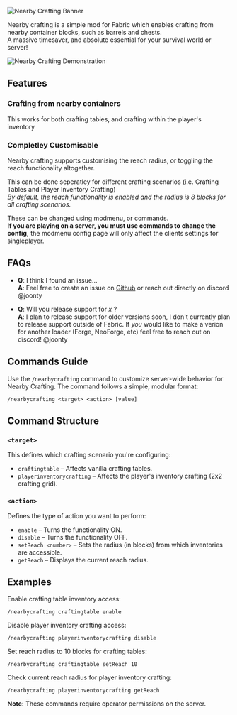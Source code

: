 ![Nearby Crafting Banner](https://cdn.modrinth.com/data/cached_images/d0b77952fffe6a510aa50d2714c66a488da6104f_0.webp)

Nearby crafting is a simple mod for Fabric which enables crafting from nearby container blocks, such as barrels and chests. \
A massive timesaver, and absolute essential for your survival world or server!

![Nearby Crafting Demonstration](https://raw.githubusercontent.com/Jomlom/Nearby-Crafting/refs/heads/main/demo.gif)

## Features

### Crafting from nearby containers
This works for both crafting tables, and crafting within the player's inventory

### Completley Customisable
Nearby crafting supports customising the reach radius, or toggling the reach functionality altogether.

This can be done seperatley for different crafting scenarios (i.e. Crafting Tables and Player Inventory Crafting) \
_By default, the reach functionality is enabled and the radius is 8 blocks for all crafting scenarios._

These can be changed using modmenu, or commands. \
**If you are playing on a server, you must use commands to change the config,** the modmenu config page will only affect the clients settings for singleplayer.

## FAQs
- **Q**: I think I found an issue... \
  **A**: Feel free to create an issue on [Github](https://github.com/Jomlom/Nearby-Crafting/issues) or reach out directly on discord @joonty
 
- **Q**: Will you release support for _x_ ? \
  **A**: I plan to release support for older versions soon, I don't currently plan to release support outside of Fabric. If _you_ would like to make a verion for another loader (Forge, NeoForge, etc) feel free to reach out on discord! @joonty

## Commands Guide

Use the `/nearbycrafting` command to customize server-wide behavior for Nearby Crafting. The command follows a simple, modular format:

```
/nearbycrafting <target> <action> [value]
```

## Command Structure

### `<target>`
This defines which crafting scenario you're configuring:
- `craftingtable` – Affects vanilla crafting tables.
- `playerinventorycrafting` – Affects the player's inventory crafting (2x2 crafting grid).

### `<action>`
Defines the type of action you want to perform:
- `enable` – Turns the functionality ON.
- `disable` – Turns the functionality OFF.
- `setReach <number>` – Sets the radius (in blocks) from which inventories are accessible.
- `getReach` – Displays the current reach radius.

## Examples

Enable crafting table inventory access:
```
/nearbycrafting craftingtable enable
```

Disable player inventory crafting access:
```
/nearbycrafting playerinventorycrafting disable
```

Set reach radius to 10 blocks for crafting tables:
```
/nearbycrafting craftingtable setReach 10
```

Check current reach radius for player inventory crafting:
```
/nearbycrafting playerinventorycrafting getReach
```

**Note:** These commands require operator permissions on the server.

